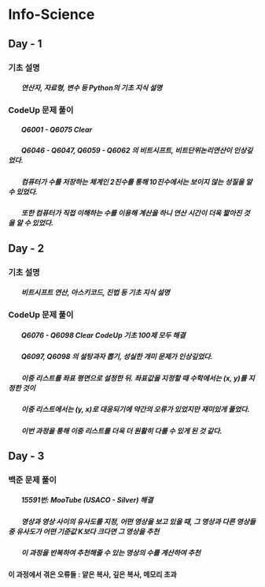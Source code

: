 # **Info-Science**
#####
## **Day - 1**
### 기초 설명
#####   &nbsp;&nbsp;&nbsp;&nbsp;&nbsp;&nbsp;&nbsp;&nbsp;연산자, 자료형, 변수 등 Python의 기초 지식 설명
#####
### CodeUp 문제 풀이
#####   &nbsp;&nbsp;&nbsp;&nbsp;&nbsp;&nbsp;&nbsp;&nbsp;Q6001 - Q6075 Clear
#####   &nbsp;&nbsp;&nbsp;&nbsp;&nbsp;&nbsp;&nbsp;&nbsp;Q6046 - Q6047, Q6059 - Q6062 의 비트시프트, 비트단위논리연산이 인상깊었다.
#####   &nbsp;&nbsp;&nbsp;&nbsp;&nbsp;&nbsp;&nbsp;&nbsp;컴퓨터가 수를 저장하는 체계인 2진수를 통해 10진수에서는 보이지 않는 성질을 알 수 있었다.
#####   &nbsp;&nbsp;&nbsp;&nbsp;&nbsp;&nbsp;&nbsp;&nbsp;또한 컴퓨터가 직접 이해하는 수를 이용해 계산을 하니 연산 시간이 더욱 짧아진 것을 알 수 있었다.

##

## **Day - 2**
### 기초 설명
#####   &nbsp;&nbsp;&nbsp;&nbsp;&nbsp;&nbsp;&nbsp;&nbsp;비트시프트 연산, 아스키코드, 진법 등 기초 지식 설명
#####
### CodeUp 문제 풀이
#####   &nbsp;&nbsp;&nbsp;&nbsp;&nbsp;&nbsp;&nbsp;&nbsp;Q6076 - Q6098 Clear CodeUp 기초 100제 모두 해결
#####   &nbsp;&nbsp;&nbsp;&nbsp;&nbsp;&nbsp;&nbsp;&nbsp;Q6097, Q6098 의 설탕과자 뽑기, 성실한 개미 문제가 인상깊었다.
#####   &nbsp;&nbsp;&nbsp;&nbsp;&nbsp;&nbsp;&nbsp;&nbsp;이중 리스트를 좌표 평면으로 설정한 뒤. 좌표값을 지정할 때 수학에서는 (x, y)를 지정한 것이
#####   &nbsp;&nbsp;&nbsp;&nbsp;&nbsp;&nbsp;&nbsp;&nbsp;이중 리스트에서는 (y, x)로 대응되기에 약간의 오류가 있었지만 재미있게 풀었다.
#####   &nbsp;&nbsp;&nbsp;&nbsp;&nbsp;&nbsp;&nbsp;&nbsp;이번 과정을 통해 이중 리스트를 더욱 더 원활히 다룰 수 있게 된 것 같다.

##

## **Day - 3**
### 백준 문제 풀이
#####   &nbsp;&nbsp;&nbsp;&nbsp;&nbsp;&nbsp;&nbsp;&nbsp;15591번: MooTube (USACO - Silver) 해결
#####   &nbsp;&nbsp;&nbsp;&nbsp;&nbsp;&nbsp;&nbsp;&nbsp;영상과 영상 사이의 유사도를 지정, 어떤 영상을 보고 있을 때, 그 영상과 다른 영상들 중 유사도가 어떤 기준값 K보다 크다면 그 영상을 추천
#####   &nbsp;&nbsp;&nbsp;&nbsp;&nbsp;&nbsp;&nbsp;&nbsp;이 과정을 반복하여 추천해줄 수 있는 영상의 수를 계산하여 추천
#####
#### 이 과정에서 겪은 오류들 : 얕은 복사, 깊은 복사, 메모리 초과
#####   &nbsp;&nbsp;&nbsp;&nbsp;&nbsp;&nbsp;&nbsp;&nbsp;
#####   &nbsp;&nbsp;&nbsp;&nbsp;&nbsp;&nbsp;&nbsp;&nbsp;
